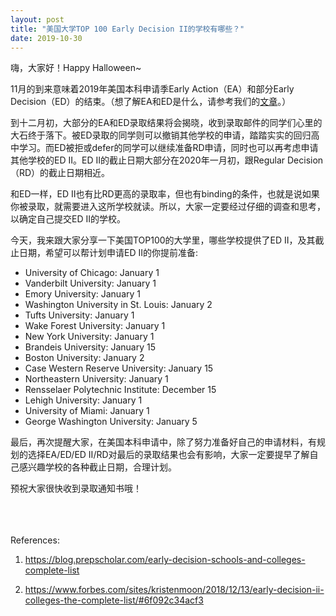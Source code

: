 ```yaml
---
layout: post
title: "美国大学TOP 100 Early Decision II的学校有哪些？"
date: 2019-10-30
---
```


嗨，大家好！Happy Halloween~

11月的到来意味着2019年美国本科申请季Early Action（EA）和部分Early Decision（ED）的结束。（想了解EA和ED是什么，请参考我们的[文章](http://www.tessay.org/blog/2018/10/19/earlyadmission)。）

到十二月初，大部分的EA和ED录取结果将会揭晓，收到录取邮件的同学们心里的大石终于落下。被ED录取的同学则可以撤销其他学校的申请，踏踏实实的回归高中学习。而ED被拒或defer的同学可以继续准备RD申请，同时也可以再考虑申请其他学校的ED II。ED II的截止日期大部分在2020年一月初，跟Regular Decision（RD）的截止日期相近。

和ED一样，ED II也有比RD更高的录取率，但也有binding的条件，也就是说如果你被录取，就需要进入这所学校就读。所以，大家一定要经过仔细的调查和思考，以确定自己提交ED II的学校。

今天，我来跟大家分享一下美国TOP100的大学里，哪些学校提供了ED II，及其截止日期，希望可以帮计划申请ED II的你提前准备:

* University of Chicago: January 1
* Vanderbilt University: January 1
* Emory University: January 1
* Washington University in St. Louis: January 2
* Tufts University: January 1
* Wake Forest University: January 1
* New York University: January 1
* Brandeis University: January 15
* Boston University: January 2
* Case Western Reserve University: January 15
* Northeastern University: January 1
* Rensselaer Polytechnic Institute: December 15
* Lehigh University: January 1
* University of Miami: January 1
* George Washington University: January 5

最后，再次提醒大家，在美国本科申请中，除了努力准备好自己的申请材料，有规划的选择EA/ED/ED II/RD对最后的录取结果也会有影响，大家一定要提早了解自己感兴趣学校的各种截止日期，合理计划。

预祝大家很快收到录取通知书哦！
<br>
<br>
<br>
<br>

References:  
1. https://blog.prepscholar.com/early-decision-schools-and-colleges-complete-list

2. https://www.forbes.com/sites/kristenmoon/2018/12/13/early-decision-ii-colleges-the-complete-list/#6f092c34acf3
